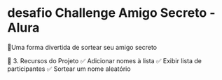 # desafio Challenge Amigo Secreto - Alura

🎁Uma forma divertida de sortear seu amigo secreto


🚀 3. Recursos do Projeto
✅ Adicionar nomes à lista
✅ Exibir lista de participantes
✅ Sortear um nome aleatório